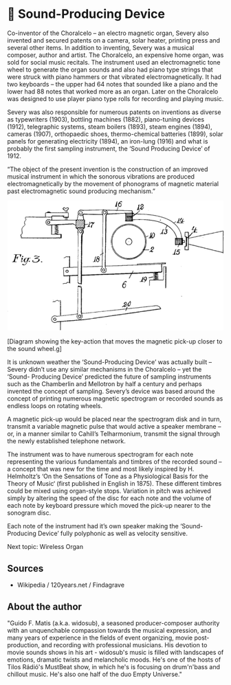 # 🎼 Sound-Producing Device

Co-inventor of the Choralcelo – an electro magnetic organ, Severy also invented and secured patents on a camera, solar heater, printing press and several other items. In addition to inventing, Severy was a musical composer, author and artist. The Choralcelo, an expensive home organ, was sold for social music recitals. The instrument used an electromagnetic tone wheel to generate the organ sounds and also had piano type strings that were struck with piano hammers or that vibrated electromagnetically. It had two keyboards – the upper had 64 notes that sounded like a piano and the lower had 88 notes that worked more as an organ. Later on the Choralcelo was designed to use player piano type rolls for recording and playing music.

Severy was also responsible for numerous patents on inventions as diverse as typewriters (1903), bottling machines (1882), piano-tuning devices (1912), telegraphic systems, steam boilers (1893), steam engines (1894), cameras (1907), orthopaedic shoes, thermo-chemical batteries (1899), solar panels for generating electricity (1894), an iron-lung (1916) and what is probably the first sampling instrument, the ‘Sound Producing Device’ of 1912.

“The object of the present invention is the construction of an improved musical instrument in which the sonorous vibrations are produced electromagnetically by the movement of phonograms of magnetic material past electromagnetic sound producing mechanism.”

![Sound-Producing Device](_static/images/sound_producing_device/sound_producing_device.png)

[Diagram showing the key-action that moves the magnetic pick-up closer to the sound wheel.g]

It is unknown weather the ‘Sound-Producing Device’ was actually built – Severy didn’t use any similar mechanisms in the Choralcelo – yet the ‘Sound- Producing Device’ predicted the future of sampling instruments such as the Chamberlin and Mellotron by half a century and perhaps invented the concept of sampling.
Severy’s device was based around the concept of printing numerous magnetic spectrogram or recorded sounds as endless loops on rotating wheels.

A magnetic pick-up would be placed near the spectrogram disk and in turn, transmit a variable magnetic pulse that would active a speaker membrane – or, in a manner similar to Cahill’s Telharmonium, transmit the signal through the newly established telephone network.

The instrument was to have numerous spectrogram for each note representing the various fundamentals and timbres of the recorded sound – a concept that was new for the time and most likely inspired by H. Helmholtz’s ‘On the Sensations of Tone as a Physiological Basis for the Theory of Music‘ (first published in English in 1875). These different timbres could be mixed using organ-style stops. Variation in pitch was achieved simply by altering the speed of the disc for each note and the volume of each note by keyboard pressure which moved the pick-up nearer to the sonogram disc.

Each note of the instrument had it’s own speaker making the ‘Sound-Producing Device’ fully polyphonic as well as velocity sensitive.

Next topic: Wireless Organ

## Sources

- Wikipedia / 120years.net / Findagrave

## About the author

"Guido F. Matis (a.k.a. widosub), a seasoned producer-composer authority with an unquenchable compassion towards the musical expression, and many years of experience in the fields of event organizing, movie post-production, and recording with professional musicians. His devotion to movie sounds shows in his art - widosub's music is filled with landscapes of emotions, dramatic twists and melancholic moods. He's one of the hosts of Tilos Rádió's MustBeat show, in which he's is focusing on drum'n'bass and chillout music. He's also one half of the duo Empty Universe."
